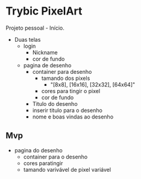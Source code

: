 # Trybic PixelArt

Projeto pessoal - Início.

 - Duas telas 
   - login
     - Nickname
     - cor de fundo
   - pagina de desenho
     - container para desenho
       - tamando dos pixels
         - "[8x8], [16x16], [32x32], [64x64]"
       - cores para tingir o pixel
       - cor de fundo
     - Titulo do desenho
     - inserir titulo para o desenho
     - nome e boas vindas ao desenho
  
## Mvp

  - pagina do desenho
    - container para o desenho
    - cores paratingir
    - tamando varivável de pixel variável
